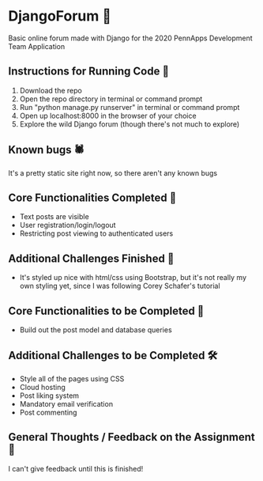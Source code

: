 # DjangoForum 💬
Basic online forum made with Django for the 2020 PennApps Development Team Application
## Instructions for Running Code 📝
1. Download the repo
2. Open the repo directory in terminal or command prompt
3. Run "python manage.py runserver" in terminal or command prompt
4. Open up localhost:8000 in the browser of your choice
5. Explore the wild Django forum (though there's not much to explore)
## Known bugs 🕷
It's a pretty static site right now, so there aren't any known bugs
## Core Functionalities Completed 💪
- Text posts are visible
- User registration/login/logout
- Restricting post viewing to authenticated users
## Additional Challenges Finished 🙌
- It's styled up nice with html/css using Bootstrap, but it's not really my own styling yet, since I was following Corey Schafer's tutorial
## Core Functionalities to be Completed 🔨
- Build out the post model and database queries
## Additional Challenges to be Completed 🛠
- Style all of the pages using CSS
- Cloud hosting
- Post liking system
- Mandatory email verification
- Post commenting
## General Thoughts / Feedback on the Assignment 💭
I can't give feedback until this is finished!
